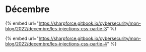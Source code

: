 # Décembre

{% embed url="https://sharpforce.gitbook.io/cybersecurity/mon-blog/2022/decembre/les-injections-css-partie-3" %}

{% embed url="https://sharpforce.gitbook.io/cybersecurity/mon-blog/2022/decembre/les-injections-css-partie-4" %}
